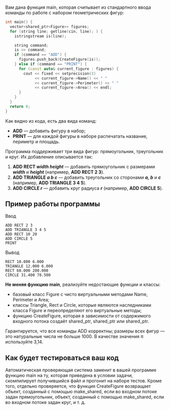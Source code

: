 Вам дана функция main, которая считывает из стандартного ввода команды
по работе с набором геометрических фигур:

```c++
int main() {
  vector<shared_ptr<Figure>> figures;
  for (string line; getline(cin, line); ) {
    istringstream is(line);

    string command;
    is >> command;
    if (command == "ADD") {
      figures.push_back(CreateFigure(is));
    } else if (command == "PRINT") {
      for (const auto& current_figure : figures) {
        cout << fixed << setprecision(3)
             << current_figure->Name() << " "
             << current_figure->Perimeter() << " "
             << current_figure->Area() << endl;
      }
    }
  }
  return 0;
}
```

Как видно из кода, есть два вида команд:

* **ADD** — добавить фигуру в набор;
* **PRINT** — для каждой фигуры в наборе распечатать название, периметр
  и площадь.

Программа поддерживает три вида фигур: прямоугольник, треугольник и круг.
Их добавление описывается так:

1. **ADD RECT _width height_** — добавить прямоугольник с размерами **_width_**
   и **_height_** (например, **ADD RECT 2 3**).
2. **ADD TRIANGLE _a b c_** — добавить треугольник со сторонами **_a, b_**
   и **_c_** (например, **ADD TRIANGLE 3 4 5**).
3. **ADD CIRCLE _r_** — добавить круг радиуса **_r_** (например, **ADD CIRCLE 5**).

## Пример работы программы
Ввод
```
ADD RECT 2 3
ADD TRIANGLE 3 4 5
ADD RECT 10 20
ADD CIRCLE 5
PRINT
```

Вывод

```
RECT 10.000 6.000
TRIANGLE 12.000 6.000
RECT 60.000 200.000
CIRCLE 31.400 78.500
```

**Не меняя функцию main**, реализуйте недостающие функции и классы:

* базовый класс Figure с чисто виртуальными методами Name, Perimeter
  и Area;
* классы Triangle, Rect и Circle, которые являются наследниками класса Figure
  и переопределяют его виртуальные методы;
* функцию CreateFigure, которая в зависимости от содержимого входного
  потока создаёт shared_ptr<Rect>, shared_ptr<Triangle> или
  shared_ptr<Circle>.

Гарантируется, что все команды ADD корректны; размеры всех фигур — это
натуральные числа не больше 1000. В качестве значения π используйте 3,14.

## Как будет тестироваться ваш код
Автоматическая проверяющая система заменит в вашей программе функцию
main на ту, которая приведена в условии задачи, скомпилирует получившийся
файл и прогонит на наборе тестов. Кроме того, отдельно проверяется, что
функция CreateFigure возвращает объект, созданный с помощью
make_shared<Rect>, если во входном потоке задан прямоугольник, объект,
созданный с помощью make_shared<Circle>, если во входном потоке
задан круг, и т. д.